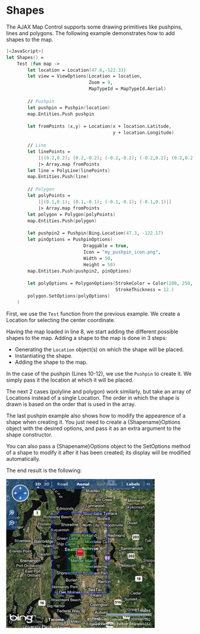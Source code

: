 # Shapes

The AJAX Map Control supports some drawing primitives like pushpins, lines and
polygons. The following example demonstrates how to add shapes to the map.

```fsharp
[<JavaScript>]
let Shapes() =     
    Test (fun map ->
        let location = Location(47.6,-122.33)
        let view = ViewOptions(Location = location,
                               Zoom = 9,
                               MapTypeId = MapTypeId.Aerial)

        // Pushpin
        let pushpin = Pushpin(location)
        map.Entities.Push pushpin

        let fromPoints (x,y) = Location(x + location.Latitude,
                                        y + location.Longitude)

        // Line
        let linePoints = 
            [|(0.2,0.2); (0.2,-0.2); (-0.2,-0.2); (-0.2,0.2); (0.2,0.2)|]
            |> Array.map fromPoints
        let line = PolyLine(linePoints)
        map.Entities.Push(line)

        // Polygon
        let polyPoints = 
            [|(0.1,0.1); (0.1,-0.1); (-0.1,-0.1); (-0.1,0.1)|]
            |> Array.map fromPoints
        let polygon = Polygon(polyPoints)
        map.Entities.Push(polygon)

        let pushpin2 = Pushpin(Bing.Location(47.3, -122.17)
        let pinOptions = PushpinOptions(
                             Draggable = true,
                             Icon = "my_pushpin_icon.png",
                             Width = 50,
                             Height = 50)
        map.Entities.Push(pushpin2, pinOptions)

        let polyOptions = PolygonOptions(StrokeColor = Color(200, 250, 190, 204),
                                         StrokeThickness = 12.)
        polygon.SetOptions(polyOptions)
    )
```

First, we use the `Test` function from the previous example. We create a Location
for selecting the center coordinate.

Having the map loaded in line 8, we start adding the different possible shapes to the map.
Adding a shape to the map is done in 3 steps:

 * Generating the `Location` object(s) on which the shape will be placed.
 * Instantiating the shape.
 * Adding the shape to the map.

In the case of the pushpin (Lines 10-12), we use the `Pushpin` to create it. We simply
pass it the location at which it will be placed.

The next 2 cases (polyline and polygon) work similarly, but take an array of Locations
instead of a single Location. The order in which the shape is drawn is based on the
order that is used in the array.

The last pushpin example also shows how to modify the appearence of a shape when creating it.
You just need to create a {Shapename}Options object with the desired options, and pass
it as an extra argument to the shape constructor.

You can also pass a {Shapename}Options object to the SetOptions method of a shape to modify
it after it has been created; its display will be modified automatically.

The end result is the following:

![Shapes](Shapes.png)
